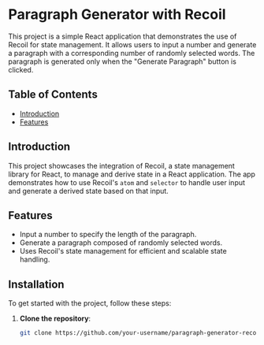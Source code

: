 # Paragraph Generator with Recoil

This project is a simple React application that demonstrates the use of Recoil for state management. It allows users to input a number and generate a paragraph with a corresponding number of randomly selected words. The paragraph is generated only when the "Generate Paragraph" button is clicked.

## Table of Contents

- [Introduction](#introduction)
- [Features](#features)

## Introduction

This project showcases the integration of Recoil, a state management library for React, to manage and derive state in a React application. The app demonstrates how to use Recoil's `atom` and `selector` to handle user input and generate a derived state based on that input.

## Features

- Input a number to specify the length of the paragraph.
- Generate a paragraph composed of randomly selected words.
- Uses Recoil's state management for efficient and scalable state handling.

## Installation

To get started with the project, follow these steps:

1. **Clone the repository**:
   ```bash
   git clone https://github.com/your-username/paragraph-generator-recoil.git
   ```

